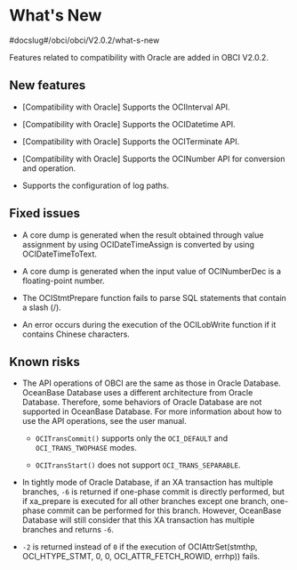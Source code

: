 # What's New

#docslug#/obci/obci/V2.0.2/what-s-new

Features related to compatibility with Oracle are added in OBCI V2.0.2.

## New features

* \[Compatibility with Oracle\] Supports the OCIInterval API.

* \[Compatibility with Oracle\] Supports the OCIDatetime API.

* \[Compatibility with Oracle\] Supports the OCITerminate API.

* \[Compatibility with Oracle\] Supports the OCINumber API for conversion and operation.

* Supports the configuration of log paths.

## Fixed issues

* A core dump is generated when the result obtained through value assignment by using OCIDateTimeAssign is converted by using OCIDateTimeToText.

* A core dump is generated when the input value of OCINumberDec is a floating-point number.

* The OCIStmtPrepare function fails to parse SQL statements that contain a slash (/).

* An error occurs during the execution of the OCILobWrite function if it contains Chinese characters.

## Known risks

* The API operations of OBCI are the same as those in Oracle Database. OceanBase Database uses a different architecture from Oracle Database. Therefore, some behaviors of Oracle Database are not supported in OceanBase Database. For more information about how to use the API operations, see the user manual.
  
  * `OCITransCommit()` supports only the `OCI_DEFAULT` and `OCI_TRANS_TWOPHASE` modes.
  
  * `OCITransStart()` does not support `OCI_TRANS_SEPARABLE`.

* In tightly mode of Oracle Database, if an XA transaction has multiple branches, `-6` is returned if one-phase commit is directly performed, but if xa_prepare is executed for all other branches except one branch, one-phase commit can be performed for this branch. However, OceanBase Database will still consider that this XA transaction has multiple branches and returns `-6`.

* `-2` is returned instead of `0` if the execution of OCIAttrSet(stmthp, OCI_HTYPE_STMT, 0, 0, OCI_ATTR_FETCH_ROWID, errhp)) fails.

